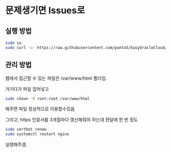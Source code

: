 # 문제생기면 Issues로

## 실행 방법

```bash
sudo su
sudo curl -o- https://raw.githubusercontent.com/panta5/EasyOracleCloud/main/start.sh
```

## 관리 방법

웹에서 접근할 수 있는 파일은 /var/www/html 폴더임.

거기다가 파일 집어넣고

```bash
sudo chown -R root:root /var/www/html
```

해주면 파일 정상적으로 이용할수있음

그리고, https 인증서를 3개월마다 갱신해줘야 하는데 한달에 한 번 정도

```bash
sudo certbot renew
sudo systemctl restart nginx
```

실행해주셈.
